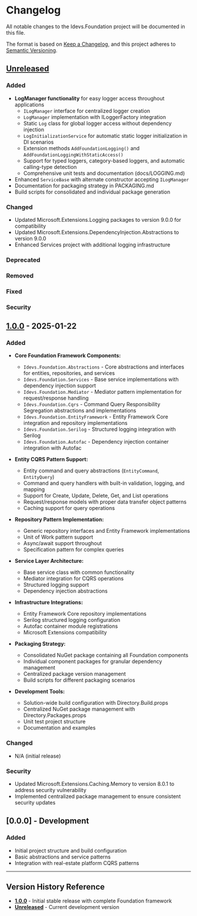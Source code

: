# Changelog

All notable changes to the Idevs.Foundation project will be documented in this file.

The format is based on [Keep a Changelog](https://keepachangelog.com/en/1.0.0/),
and this project adheres to [Semantic Versioning](https://semver.org/spec/v2.0.0.html).

## [Unreleased]

### Added
- **LogManager functionality** for easy logger access throughout applications
  - `ILogManager` interface for centralized logger creation
  - `LogManager` implementation with ILoggerFactory integration
  - Static `Log` class for global logger access without dependency injection
  - `LogInitializationService` for automatic static logger initialization in DI scenarios
  - Extension methods `AddFoundationLogging()` and `AddFoundationLoggingWithStaticAccess()`
  - Support for typed loggers, category-based loggers, and automatic calling-type detection
  - Comprehensive unit tests and documentation (docs/LOGGING.md)
- Enhanced `ServiceBase` with alternate constructor accepting `ILogManager`
- Documentation for packaging strategy in PACKAGING.md
- Build scripts for consolidated and individual package generation

### Changed
- Updated Microsoft.Extensions.Logging packages to version 9.0.0 for compatibility
- Updated Microsoft.Extensions.DependencyInjection.Abstractions to version 9.0.0
- Enhanced Services project with additional logging infrastructure

### Deprecated

### Removed

### Fixed

### Security

## [1.0.0] - 2025-01-22

### Added
- **Core Foundation Framework Components:**
  - `Idevs.Foundation.Abstractions` - Core abstractions and interfaces for entities, repositories, and services
  - `Idevs.Foundation.Services` - Base service implementations with dependency injection support
  - `Idevs.Foundation.Mediator` - Mediator pattern implementation for request/response handling
  - `Idevs.Foundation.Cqrs` - Command Query Responsibility Segregation abstractions and implementations
  - `Idevs.Foundation.EntityFramework` - Entity Framework Core integration and repository implementations
  - `Idevs.Foundation.Serilog` - Structured logging integration with Serilog
  - `Idevs.Foundation.Autofac` - Dependency injection container integration with Autofac

- **Entity CQRS Pattern Support:**
  - Entity command and query abstractions (`EntityCommand`, `EntityQuery`)
  - Command and query handlers with built-in validation, logging, and mapping
  - Support for Create, Update, Delete, Get, and List operations
  - Request/response models with proper data transfer object patterns
  - Caching support for query operations

- **Repository Pattern Implementation:**
  - Generic repository interfaces and Entity Framework implementations
  - Unit of Work pattern support
  - Async/await support throughout
  - Specification pattern for complex queries

- **Service Layer Architecture:**
  - Base service class with common functionality
  - Mediator integration for CQRS operations
  - Structured logging support
  - Dependency injection abstractions

- **Infrastructure Integrations:**
  - Entity Framework Core repository implementations
  - Serilog structured logging configuration
  - Autofac container module registrations
  - Microsoft Extensions compatibility

- **Packaging Strategy:**
  - Consolidated NuGet package containing all Foundation components
  - Individual component packages for granular dependency management
  - Centralized package version management
  - Build scripts for different packaging scenarios

- **Development Tools:**
  - Solution-wide build configuration with Directory.Build.props
  - Centralized NuGet package management with Directory.Packages.props
  - Unit test project structure
  - Documentation and examples

### Changed
- N/A (initial release)

### Security
- Updated Microsoft.Extensions.Caching.Memory to version 8.0.1 to address security vulnerability
- Implemented centralized package management to ensure consistent security updates

## [0.0.0] - Development

### Added
- Initial project structure and build configuration
- Basic abstractions and service patterns
- Integration with real-estate platform CQRS patterns

---

## Version History Reference

- **[1.0.0]** - Initial stable release with complete Foundation framework
- **[Unreleased]** - Current development version

[unreleased]: https://github.com/Idevswork/idevs-foundation/compare/v1.0.0...HEAD
[1.0.0]: https://github.com/Idevswork/idevs-foundation/releases/tag/v1.0.0
